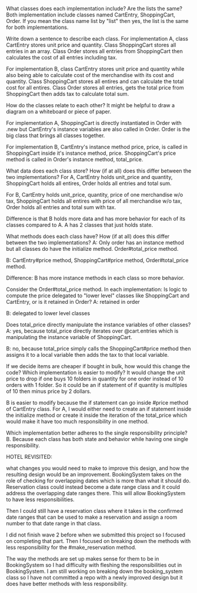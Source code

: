 What classes does each implementation include? Are the lists the same?
  Both implementation include classes named CartEntry, ShoppingCart, Order. If you mean the class name list by "list" then yes, the list is the same for both implementations.

Write down a sentence to describe each class.
  For implementation A, class CartEntry stores unit price and quantity. Class ShoppingCart stores all entries in an array. Class Order stores all entries from ShoppingCart then calculates the cost of all entries including tax.

  For implementation B, class CartEntry stores unit price and quantity while also being able to calculate cost of the merchandise with its cost and quantity. Class ShoppingCart stores all entires and can calculate the total cost for all entires. Class Order stores all entries, gets the total price from ShoppingCart then adds tax to calculate total sum.

How do the classes relate to each other? It might be helpful to draw a diagram on a whiteboard or piece of paper.

  For implementation A, ShoppingCart is directly instantiated in Order with .new but CartEntry's instance variables are also called in Order. Order is the big class that brings all classes together.

  For implementation B, CartEntry's instance method price, price, is called in ShoppingCart inside it's instance method, price. ShoppingCart's price method is called in Order's instance method, total_price.

What data does each class store? How (if at all) does this differ between the two implementations?
  For A, CartEntry holds unit_price and quantity, ShoppingCart holds all entires, Order holds all entries and total sum.

  For B, CartEntry holds unit_price, quantity,  price of one merchandise w/o tax,  ShoppingCart holds all entires with price of all merchandise w/o tax, Order holds all entries and total sum with tax.

  Difference is that B holds more data and has more behavior for each of its classes compared to A. A has 2 classes that just holds state.

What methods does each class have? How (if at all) does this differ between the two implementations?
  A: Only order has an instance method but all classes do have the initialize method. Order#total_price method.

  B: CartEntry#price method, ShoppingCart#price method, Order#total_price method.

  Difference: B has more instance methods in each class so more behavior.

Consider the Order#total_price method. In each implementation:
Is logic to compute the price delegated to "lower level" classes like ShoppingCart and CartEntry, or is it retained in Order?
  A: retained in order

  B: delegated to lower level classes

Does total_price directly manipulate the instance variables of other classes?
  A: yes, because total_price directly iterates over @cart.entries which is manipulating the instance variable of ShoppingCart.

  B: no, because total_price simply calls the ShoppingCart#price method then assigns it to a local variable then adds the tax to that local variable.

If we decide items are cheaper if bought in bulk, how would this change the code? Which implementation is easier to modify?
  It would change the unit price to drop if one buys 10 folders in quantity for one order instead of 10 orders with 1 folder. So it could be an if statement of if quantity is multiples of 10 then minus price by 2 dollars.

  B is easier to modify because the if statement can go inside #price method of CartEntry class. For A, I would either need to create an if statement inside the initialize method or create it inside the iteration of the total_price which would make it have too much responsibility in one method.

Which implementation better adheres to the single responsibility principle?
  B. Because each class has both state and behavior while having one single responsibility.

HOTEL REVISITED:

what changes you would need to make to improve this design, and how the resulting design would be an improvement.
  BookingSystem takes on the role of checking for overlapping dates which is more than what it should do. Reservation class could instead become a date range class and it could address the overlapping date ranges there. This will allow BookingSystem to have less responsibilities.

  Then I could still have a reservation class where it takes in the confirmed date ranges that can be used to make a reservation and assign a room number to that date range in that class.

  I did not finish wave 2 before when we submitted this project so I focused on completing that part. Then I focused on breaking down the methods with less responsibility for the #make_reservation method.

  The way the methods are set up makes sense for them to be in BookingSystem so I had difficulty with fleshing the responsibilities out in BookingSystem. I am still working on breaking down the booking_system class so I have not committed a repo with a newly improved design but it does have better methods with less responsibility.
